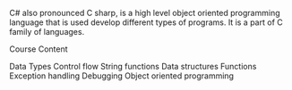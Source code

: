 C# also pronounced C sharp, is a high level object oriented programming language that is used develop different types of programs. It is a part of C family of languages.

Course Content

Data Types
Control flow
String functions
Data structures
Functions
Exception handling
Debugging
Object oriented programming
